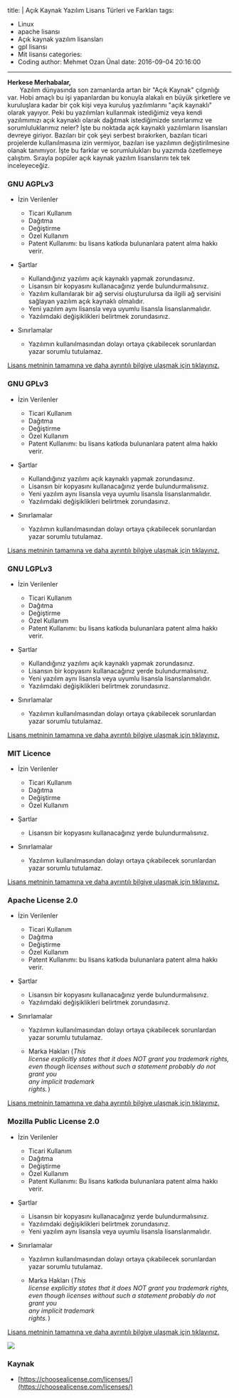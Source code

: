 title: |
  Açık Kaynak Yazılım Lisans Türleri ve Farkları
tags:
  - Linux
  - apache lisansı
  - Açık kaynak yazılım lisansları
  - gpl lisansı
  - Mit lisansı
categories:
  -  Coding
author: Mehmet Ozan Ünal
date: 2016-09-04 20:16:00
---
**Herkese Merhabalar,**  
       Yazılım dünyasında son zamanlarda artan bir "Açık Kaynak" çılgınlığı var. Hobi amaçlı bu işi yapanlardan bu konuyla alakalı en büyük şirketlere ve kuruluşlara kadar bir çok kişi veya kuruluş yazılımlarını "açık kaynaklı" olarak yayıyor. Peki bu yazılımları kullanmak istediğimiz veya kendi yazılımımızı açık kaynaklı olarak dağıtmak istediğimizde sınırlarımız ve sorumluluklarımız neler? İşte bu noktada açık kaynaklı yazılımların lisansları devreye giriyor. Bazıları bir çok şeyi serbest bırakırken, bazıları ticari projelerde kullanılmasına izin vermiyor, bazıları ise yazılımın değiştirilmesine olanak tanımıyor. İşte bu farklar ve sorumlulukları bu yazımda özetlemeye çalıştım. Sırayla popüler açık kaynak yazılım lisanslarını tek tek inceleyeceğiz.  

### GNU AGPLv3

*   İzin Verilenler
	*   Ticari Kullanım
	*   Dağıtma
	*   Değiştirme
	*   Özel Kullanım
	*   Patent Kullanımı: bu lisans katkıda bulunanlara patent alma hakkı verir.

*   Şartlar

	*   Kullandığınız yazılımı açık kaynaklı yapmak zorundasınız.
	*   Lisansın bir kopyasını kullanacağınız yerde bulundurmalısınız.
	*   Yazılım kullanılarak bir ağ servisi oluşturulursa da ilgili ağ servisini sağlayan yazılım açık kaynaklı olmalıdır.
	*   Yeni yazılım aynı lisansla veya uyumlu lisansla lisanslanmalıdır.
	*   Yazılımdaki değişiklikleri belirtmek zorundasınız.

*   Sınırlamalar

	*   Yazılımın kullanılmasından dolayı ortaya çıkabilecek sorunlardan yazar sorumlu tutulamaz.

[Lisans metninin tamamına ve daha ayrıntılı bilgiye ulaşmak için tıklayınız.](https://choosealicense.com/licenses/agpl-3.0/)

### GNU GPLv3
* İzin Verilenler

	*	Ticari Kullanım
	*   Dağıtma
	*   Değiştirme
	*   Özel Kullanım
	*   Patent Kullanımı: bu lisans katkıda bulunanlara patent alma hakkı verir.

*   Şartlar

	*   Kullandığınız yazılımı açık kaynaklı yapmak zorundasınız.
	*   Lisansın bir kopyasını kullanacağınız yerde bulundurmalısınız.
	*   Yeni yazılım aynı lisansla veya uyumlu lisansla lisanslanmalıdır.
	*   Yazılımdaki değişiklikleri belirtmek zorundasınız.

*   Sınırlamalar

	*   Yazılımın kullanılmasından dolayı ortaya çıkabilecek sorunlardan yazar sorumlu tutulamaz.

[Lisans metninin tamamına ve daha ayrıntılı bilgiye ulaşmak için tıklayınız.](https://choosealicense.com/licenses/gpl-3.0/)

### GNU LGPLv3

*   İzin Verilenler

	*   Ticari Kullanım
	*   Dağıtma
	*   Değiştirme
	*   Özel Kullanım
	*   Patent Kullanımı: bu lisans katkıda bulunanlara patent alma hakkı verir.

*   Şartlar

	*   Kullandığınız yazılımı açık kaynaklı yapmak zorundasınız.
	*   Lisansın bir kopyasını kullanacağınız yerde bulundurmalısınız.
	*   Yeni yazılım aynı lisansla veya uyumlu lisansla lisanslanmalıdır.
	*   Yazılımdaki değişiklikleri belirtmek zorundasınız.

*   Sınırlamalar

	*   Yazılımın kullanılmasından dolayı ortaya çıkabilecek sorunlardan yazar sorumlu tutulamaz.

[Lisans metninin tamamına ve daha ayrıntılı bilgiye ulaşmak için tıklayınız.](https://choosealicense.com/licenses/lgpl-3.0/)

### MIT Licence

*   İzin Verilenler

	*   Ticari Kullanım
	*   Dağıtma
	*   Değiştirme
	*   Özel Kullanım

*   Şartlar

	*   Lisansın bir kopyasını kullanacağınız yerde bulundurmalısınız.

*   Sınırlamalar

	*   Yazılımın kullanılmasından dolayı ortaya çıkabilecek sorunlardan yazar sorumlu tutulamaz.

[Lisans metninin tamamına ve daha ayrıntılı bilgiye ulaşmak için tıklayınız.](https://choosealicense.com/licenses/mit/)

### Apache License 2.0

*   İzin Verilenler

	*   Ticari Kullanım
	*   Dağıtma
	*   Değiştirme
	*   Özel Kullanım
	*   Patent Kullanımı: bu lisans katkıda bulunanlara patent alma hakkı verir.

*   Şartlar

	*   Lisansın bir kopyasını kullanacağınız yerde bulundurmalısınız.
	*   Yazılımdaki değişiklikleri belirtmek zorundasınız.

*   Sınırlamalar

	*   Yazılımın kullanılmasından dolayı ortaya çıkabilecek sorunlardan yazar sorumlu tutulamaz.

	*   Marka Hakları (<span style="white-space: pre-wrap;"><span style="font-family: inherit;">_This license explicitly states that it does NOT grant you trademark rights, even though licenses without such a statement probably do not grant you any implicit trademark rights._</span><span style="font-family: monospace;">)</span></span>

[Lisans metninin tamamına ve daha ayrıntılı bilgiye ulaşmak için tıklayınız.](https://choosealicense.com/licenses/apache-2.0/)

### Mozilla Public License 2.0

*   İzin Verilenler

	*   Ticari Kullanım
	*   Dağıtma
	*   Değiştirme
	*   Özel Kullanım
	*   Patent Kullanımı: Bu lisans katkıda bulunanlara patent alma hakkı verir.

*   Şartlar

	*   Lisansın bir kopyasını kullanacağınız yerde bulundurmalısınız.
	*   Yazılımdaki değişiklikleri belirtmek zorundasınız.
	*   Yeni yazılım aynı lisansla veya uyumlu lisansla lisanslanmalıdır.

*   Sınırlamalar

	*   Yazılımın kullanılmasından dolayı ortaya çıkabilecek sorunlardan yazar sorumlu tutulamaz.

	*   Marka Hakları (<span style="white-space: pre-wrap;"><span style="font-family: inherit;">_This license explicitly states that it does NOT grant you trademark rights, even though licenses without such a statement probably do not grant you any implicit trademark rights._</span><span style="font-family: monospace;">)</span></span>

[Lisans metninin tamamına ve daha ayrıntılı bilgiye ulaşmak için tıklayınız.](https://choosealicense.com/licenses/mpl-2.0/)

![](https://3.bp.blogspot.com/-c3WWMvQEMaM/V8xLOsb4rKI/AAAAAAAAdGE/c-0iLYZbtC0YSMYsf5ORFfSysM3-L7uRACLcB/s640/Floss-license-slide-image.png)

### Kaynak
* [https://choosealicense.com/licenses/](https://choosealicense.com/licenses/)